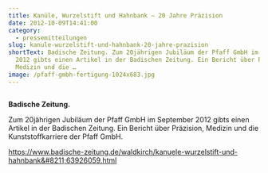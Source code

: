 ```yaml
---
title: Kanüle, Wurzelstift und Hahnbank – 20 Jahre Präzision
date: 2012-10-09T14:41:00
category:
  - pressemitteilungen
slug: kanule-wurzelstift-und-hahnbank-20-jahre-prazision
shortText: Badische Zeitung. Zum 20jährigen Jubiläum der Pfaff GmbH im September
  2012 gibts einen Artikel in der Badischen Zeitung. Ein Bericht über Präzision,
  Medizin und die …
image: /pfaff-gmbh-fertigung-1024x683.jpg
---
```


<figure class="wp-block-image size-large"><img loading="lazy"   src="/pfaff-gmbh-fertigung-1024x683.jpg" alt="" class="wp-image-728"   /></figure>



<strong>Badische Zeitung.</strong></p>



<p>Zum 20jährigen Jubiläum der Pfaff GmbH im September 2012 gibts einen Artikel in der Badischen Zeitung. Ein Bericht über Präzision, Medizin und die Kunststoffkarriere der Pfaff GmbH.</p>



<a href="https://www.badische-zeitung.de/waldkirch/kanuele-wurzelstift-und-hahnbank--63926059.html">https://www.badische-zeitung.de/waldkirch/kanuele-wurzelstift-und-hahnbank&#8211;63926059.html</a></p>
